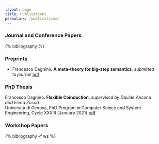 ```yaml
---
layout: page
title: Publications
permalink: /publications/
---
```


### Journal and Conference Papers 
{% bibliography %} 
### Preprints 
* Francesco Dagnino. **A meta-theory for big-step semantics**, *submitted to journal* [pdf](https://arxiv.org/pdf/2104.05558.pdf)
### PhD Thesis 
Francesco Dagnino. **Flexible Coinduction**, *supervised by Davide Ancona and Elena Zucca*  
Università di Genova, PhD Program in Computer Scince and System Engineering, Cycle XXXIII (January 2021) [pdf](https://web.archive.org/web/20210214063202id_/https://iris.unige.it/retrieve/handle/11567/1035050/502494/phdunige_3767524.pdf)
### Workshop Papers 
{% bibliography -f ws %} 

